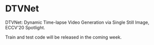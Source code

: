 # DTVNet

DTVNet: Dynamic Time-lapse Video Generation via Single Still Image, ECCV'20 Spotlight.

Train and test code will be released in the coming week.